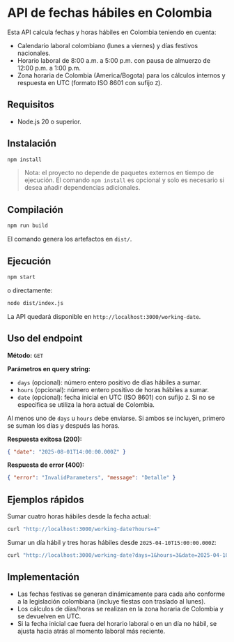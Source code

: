 # API de fechas hábiles en Colombia

Esta API calcula fechas y horas hábiles en Colombia teniendo en cuenta:

- Calendario laboral colombiano (lunes a viernes) y días festivos nacionales.
- Horario laboral de 8:00 a.m. a 5:00 p.m. con pausa de almuerzo de 12:00 p.m. a 1:00 p.m.
- Zona horaria de Colombia (America/Bogota) para los cálculos internos y respuesta en UTC (formato ISO 8601 con sufijo `Z`).

## Requisitos

- Node.js 20 o superior.

## Instalación

```bash
npm install
```

> Nota: el proyecto no depende de paquetes externos en tiempo de ejecución. El comando `npm install` es opcional y solo es necesario si desea añadir dependencias adicionales.

## Compilación

```bash
npm run build
```

El comando genera los artefactos en `dist/`.

## Ejecución

```bash
npm start
```

o directamente:

```bash
node dist/index.js
```

La API quedará disponible en `http://localhost:3000/working-date`.

## Uso del endpoint

**Método:** `GET`

**Parámetros en query string:**

- `days` (opcional): número entero positivo de días hábiles a sumar.
- `hours` (opcional): número entero positivo de horas hábiles a sumar.
- `date` (opcional): fecha inicial en UTC (ISO 8601) con sufijo `Z`. Si no se especifica se utiliza la hora actual de Colombia.

Al menos uno de `days` u `hours` debe enviarse. Si ambos se incluyen, primero se suman los días y después las horas.

**Respuesta exitosa (200):**

```json
{ "date": "2025-08-01T14:00:00.000Z" }
```

**Respuesta de error (400):**

```json
{ "error": "InvalidParameters", "message": "Detalle" }
```

## Ejemplos rápidos

Sumar cuatro horas hábiles desde la fecha actual:

```bash
curl "http://localhost:3000/working-date?hours=4"
```

Sumar un día hábil y tres horas hábiles desde `2025-04-10T15:00:00.000Z`:

```bash
curl "http://localhost:3000/working-date?days=1&hours=3&date=2025-04-10T15:00:00.000Z"
```

## Implementación

- Las fechas festivas se generan dinámicamente para cada año conforme a la legislación colombiana (incluye fiestas con traslado al lunes).
- Los cálculos de días/horas se realizan en la zona horaria de Colombia y se devuelven en UTC.
- Si la fecha inicial cae fuera del horario laboral o en un día no hábil, se ajusta hacia atrás al momento laboral más reciente.
